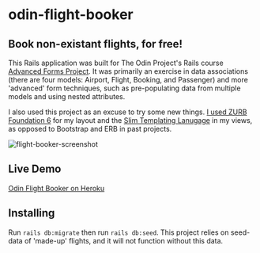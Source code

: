 # odin-flight-booker
## Book non-existant flights, for free!
This Rails application was built for The Odin Project's Rails course [Advanced Forms Project](http://www.theodinproject.com/courses/32/lessons/410).  It was primarily an exercise in data associations (there are four models: Airport, Flight, Booking, and Passenger) and more 'advanced' form techniques, such as pre-populating data from multiple models and using nested attributes.

I also used this project as an excuse to try some new things.  [I used ZURB Foundation 6](http://foundation.zurb.com/) for my layout and the [Slim Templating Lanugage](http://slim-lang.com/) in my views, as opposed to Bootstrap and ERB in past projects.

![flight-booker-screenshot](https://cloud.githubusercontent.com/assets/18252139/19413350/60d8616a-92df-11e6-9fdf-93ff67175c45.png)

## Live Demo
[Odin Flight Booker on Heroku](https://top-flight-booker.herokuapp.com/)

## Installing
Run `rails db:migrate` then run `rails db:seed`.
This project relies on seed-data of 'made-up' flights, and it will not function without this data.
